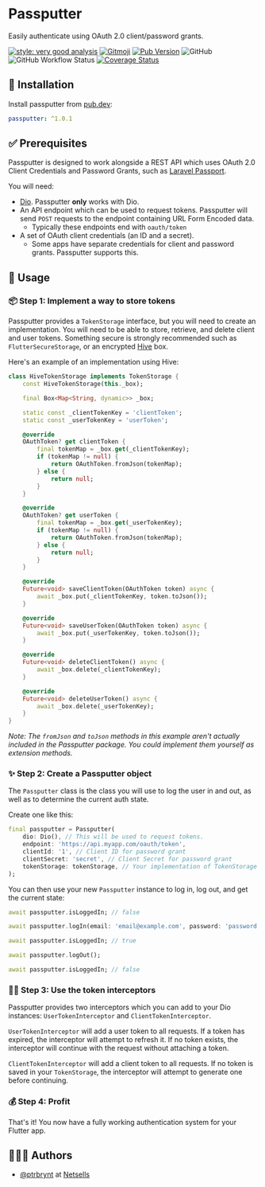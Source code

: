 # Passputter

Easily authenticate using OAuth 2.0 client/password grants.

[![style: very good analysis](https://img.shields.io/badge/style-very_good_analysis-B22C89.svg)](https://pub.dev/packages/very_good_analysis)
[![Gitmoji](https://img.shields.io/badge/gitmoji-%20😜%20😍-FFDD67.svg)](https://gitmoji.dev/)
[![Pub Version](https://img.shields.io/pub/v/passputter)](https://pub.dev/packages/passputter)
![GitHub](https://img.shields.io/github/license/netsells/passputter)
![GitHub Workflow Status](https://img.shields.io/github/workflow/status/netsells/passputter/Test)
[![Coverage Status](https://coveralls.io/repos/github/netsells/passputter/badge.svg?branch=master)](https://coveralls.io/github/netsells/passputter?branch=master)

## 🚀 Installation

Install passputter from [pub.dev](https://pub.dev/packages/passputter):

```yaml
passputter: ^1.0.1
```

## ✅ Prerequisites

Passputter is designed to work alongside a REST API which uses OAuth 2.0 Client Credentials and Password Grants, such as [Laravel Passport](https://laravel.com/docs/8.x/passport).

You will need:

- [Dio](https://pub.dev/packages/dio). Passputter **only** works with Dio.
- An API endpoint which can be used to request tokens. Passputter will send `POST` requests to the endpoint containing URL Form Encoded data.
  - Typically these endpoints end with `oauth/token`
- A set of OAuth client credentials (an ID and a secret).
  - Some apps have separate credentials for client and password grants. Passputter supports this.

## 🔨 Usage

### 📦 Step 1: Implement a way to store tokens

Passputter provides a `TokenStorage` interface, but you will need to create an implementation. You will need to be able to store, retrieve, and delete client and user tokens. Something secure is strongly recommended such as `FlutterSecureStorage`, or an encrypted [Hive](https://hivedb.dev) box.

Here's an example of an implementation using Hive:

```dart
class HiveTokenStorage implements TokenStorage {
    const HiveTokenStorage(this._box);

    final Box<Map<String, dynamic>> _box;

    static const _clientTokenKey = 'clientToken';
    static const _userTokenKey = 'userToken';

    @override
    OAuthToken? get clientToken {
        final tokenMap = _box.get(_clientTokenKey);
        if (tokenMap != null) {
            return OAuthToken.fromJson(tokenMap);
        } else {
            return null;
        }
    }

    @override
    OAuthToken? get userToken {
        final tokenMap = _box.get(_userTokenKey);
        if (tokenMap != null) {
            return OAuthToken.fromJson(tokenMap);
        } else {
            return null;
        }
    }

    @override
    Future<void> saveClientToken(OAuthToken token) async {
        await _box.put(_clientTokenKey, token.toJson());
    }

    @override
    Future<void> saveUserToken(OAuthToken token) async {
        await _box.put(_userTokenKey, token.toJson());
    }

    @override
    Future<void> deleteClientToken() async {
        await _box.delete(_clientTokenKey);
    }

    @override
    Future<void> deleteUserToken() async {
        await _box.delete(_userTokenKey);
    }
}
```

_Note: The `fromJson` and `toJson` methods in this example aren't actually included in the Passputter package. You could implement them yourself as extension methods._

### ✨ Step 2: Create a Passputter object

The `Passputter` class is the class you will use to log the user in and out, as well as to determine the current auth state.

Create one like this:

```dart
final passputter = Passputter(
    dio: Dio(), // This will be used to request tokens.
    endpoint: 'https://api.myapp.com/oauth/token',
    clientId: '1', // Client ID for password grant
    clientSecret: 'secret', // Client Secret for password grant
    tokenStorage: tokenStorage, // Your implementation of TokenStorage
);
```

You can then use your new `Passputter` instance to log in, log out, and get the current state:

```dart
await passputter.isLoggedIn; // false

await passputter.logIn(email: 'email@example.com', password: 'password');

await passputter.isLoggedIn; // true

await passputter.logOut();

await passputter.isLoggedIn; // false
```

### ✋🏻 Step 3: Use the token interceptors

Passputter provides two interceptors which you can add to your Dio instances: `UserTokenInterceptor` and `ClientTokenInterceptor`.

`UserTokenInterceptor` will add a user token to all requests. If a token has expired, the interceptor will attempt to refresh it. If no token exists, the interceptor will continue with the request without attaching a token.

`ClientTokenInterceptor` will add a client token to all requests. If no token is saved in your `TokenStorage`, the interceptor will attempt to generate one before continuing.

### 💰 Step 4: Profit

That's it! You now have a fully working authentication system for your Flutter app.

## 👨🏻‍💻 Authors

- [@ptrbrynt](https://www.github.com/ptrbrynt) at [Netsells](https://netsells.co.uk/)
